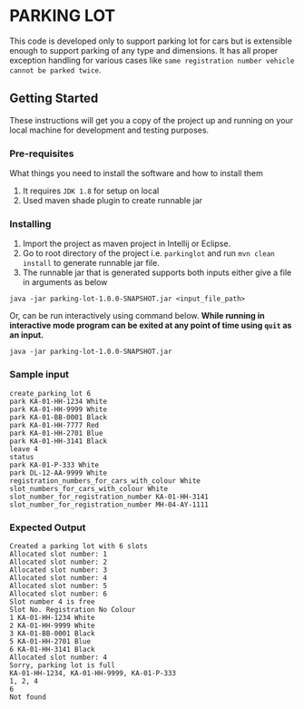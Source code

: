 # PARKING LOT
This code is developed only to support parking lot for cars but is extensible enough to support parking of any type and dimensions. 
It has all proper exception handling for various cases like `same registration number vehicle cannot be parked twice`.

## Getting Started
These instructions will get you a copy of the project up and running on your local machine for development and testing purposes.

### Pre-requisites
What things you need to install the software and how to install them
1. It requires `JDK 1.8` for setup on local
2. Used maven shade plugin to create runnable jar


### Installing
1. Import the project as maven project in Intellij or Eclipse.
2. Go to root directory of the project i.e. `parkinglot` and run `mvn clean install` to generate runnable jar file.
3. The runnable jar that is generated supports both inputs either give a file in arguments as below

``
java -jar parking-lot-1.0.0-SNAPSHOT.jar <input_file_path>
``
 
   Or, can be run interactively using command below. **While running in interactive mode program can be exited at any point of time using `quit` as an input.**

``
java -jar parking-lot-1.0.0-SNAPSHOT.jar
``


### Sample input
```
create_parking_lot 6
park KA-01-HH-1234 White
park KA-01-HH-9999 White
park KA-01-BB-0001 Black
park KA-01-HH-7777 Red
park KA-01-HH-2701 Blue
park KA-01-HH-3141 Black
leave 4
status
park KA-01-P-333 White
park DL-12-AA-9999 White
registration_numbers_for_cars_with_colour White
slot_numbers_for_cars_with_colour White
slot_number_for_registration_number KA-01-HH-3141
slot_number_for_registration_number MH-04-AY-1111
```

### Expected Output

```
Created a parking lot with 6 slots
Allocated slot number: 1
Allocated slot number: 2
Allocated slot number: 3
Allocated slot number: 4
Allocated slot number: 5
Allocated slot number: 6
Slot number 4 is free
Slot No. Registration No Colour
1 KA-01-HH-1234 White
2 KA-01-HH-9999 White
3 KA-01-BB-0001 Black
5 KA-01-HH-2701 Blue
6 KA-01-HH-3141 Black
Allocated slot number: 4
Sorry, parking lot is full
KA-01-HH-1234, KA-01-HH-9999, KA-01-P-333
1, 2, 4
6
Not found
```